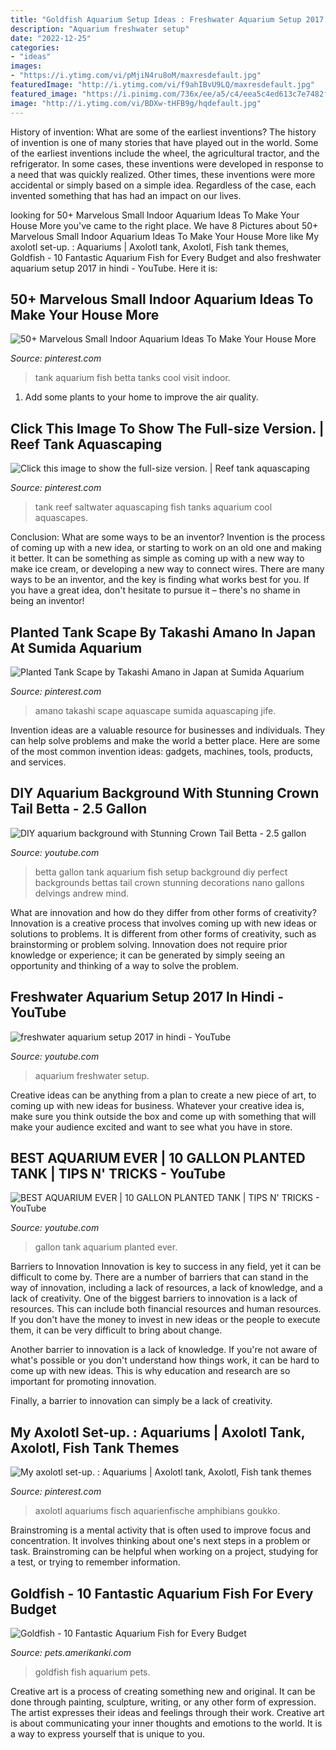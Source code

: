 ```yaml
---
title: "Goldfish Aquarium Setup Ideas : Freshwater Aquarium Setup 2017 In Hindi"
description: "Aquarium freshwater setup"
date: "2022-12-25"
categories:
- "ideas"
images:
- "https://i.ytimg.com/vi/pMjiN4ru8oM/maxresdefault.jpg"
featuredImage: "http://i.ytimg.com/vi/f9ahIBvU9LQ/maxresdefault.jpg"
featured_image: "https://i.pinimg.com/736x/ee/a5/c4/eea5c4ed613c7e7482f836511e1edf41.jpg"
image: "http://i.ytimg.com/vi/BDXw-tHFB9g/hqdefault.jpg"
---
```



History of invention: What are some of the earliest inventions?
The history of invention is one of many stories that have played out in the world. Some of the earliest inventions include the wheel, the agricultural tractor, and the refrigerator. In some cases, these inventions were developed in response to a need that was quickly realized. Other times, these inventions were more accidental or simply based on a simple idea. Regardless of the case, each invented something that has had an impact on our lives.

	

		
looking for 50+ Marvelous Small Indoor Aquarium Ideas To Make Your House More you've came to the right place. We have 8 Pictures about 50+ Marvelous Small Indoor Aquarium Ideas To Make Your House More like My axolotl set-up. : Aquariums | Axolotl tank, Axolotl, Fish tank themes, Goldfish - 10 Fantastic Aquarium Fish for Every Budget and also freshwater aquarium setup 2017 in hindi - YouTube. Here it is:
		
    
## 50+ Marvelous Small Indoor Aquarium Ideas To Make Your House More

<img loading=lazy src="https://i.pinimg.com/736x/ee/a5/c4/eea5c4ed613c7e7482f836511e1edf41.jpg" onerror="this.onerror=null;this.src='https://tse4.mm.bing.net/th?id=OIP.npn6_i8udH4hFHEbwNpDHQHaJ6&amp;pid=15.1';" alt="50+ Marvelous Small Indoor Aquarium Ideas To Make Your House More">

_Source: pinterest.com_

>tank aquarium fish betta tanks cool visit indoor. 

	

1. Add some plants to your home to improve the air quality.

    
## Click This Image To Show The Full-size Version. | Reef Tank Aquascaping

<img loading=lazy src="https://i.pinimg.com/736x/63/6f/24/636f24af973b6dfac4d4a9be57aa9748--tanks.jpg" onerror="this.onerror=null;this.src='https://tse3.mm.bing.net/th?id=OIP.Z3Y7icP9fwSc3baxd5LrhgHaEK&amp;pid=15.1';" alt="Click this image to show the full-size version. | Reef tank aquascaping">

_Source: pinterest.com_

>tank reef saltwater aquascaping fish tanks aquarium cool aquascapes. 

	

Conclusion: What are some ways to be an inventor?
Invention is the process of coming up with a new idea, or starting to work on an old one and making it better. It can be something as simple as coming up with a new way to make ice cream, or developing a new way to connect wires. There are many ways to be an inventor, and the key is finding what works best for you. If you have a great idea, don't hesitate to pursue it – there's no shame in being an inventor!

    
## Planted Tank Scape By Takashi Amano In Japan At Sumida Aquarium

<img loading=lazy src="https://i.pinimg.com/736x/6a/1e/fc/6a1efcca9250dfcfc971c1e3636bfb18.jpg" onerror="this.onerror=null;this.src='https://tse1.mm.bing.net/th?id=OIP.YrBW-XbECgsPKKdhC-1OFwHaFj&amp;pid=15.1';" alt="Planted Tank Scape by Takashi Amano in Japan at Sumida Aquarium">

_Source: pinterest.com_

>amano takashi scape aquascape sumida aquascaping jife. 

	

Invention ideas are a valuable resource for businesses and individuals. They can help solve problems and make the world a better place. Here are some of the most common invention ideas: gadgets, machines, tools, products, and services.

    
## DIY Aquarium Background With Stunning Crown Tail Betta - 2.5 Gallon

<img loading=lazy src="http://i.ytimg.com/vi/BDXw-tHFB9g/hqdefault.jpg" onerror="this.onerror=null;this.src='https://tse2.mm.bing.net/th?id=OIP.-TaO0swaD3_bpUS2iyyU0AHaFj&amp;pid=15.1';" alt="DIY aquarium background with Stunning Crown Tail Betta - 2.5 gallon">

_Source: youtube.com_

>betta gallon tank aquarium fish setup background diy perfect backgrounds bettas tail crown stunning decorations nano gallons delvings andrew mind. 

	

What are innovation and how do they differ from other forms of creativity?
Innovation is a creative process that involves coming up with new ideas or solutions to problems. It is different from other forms of creativity, such as brainstorming or problem solving. Innovation does not require prior knowledge or experience; it can be generated by simply seeing an opportunity and thinking of a way to solve the problem.

    
## Freshwater Aquarium Setup 2017 In Hindi - YouTube

<img loading=lazy src="https://i.ytimg.com/vi/pMjiN4ru8oM/maxresdefault.jpg" onerror="this.onerror=null;this.src='https://tse1.mm.bing.net/th?id=OIP.-I2TJ83JJxCjxQwHKLjf0AHaEK&amp;pid=15.1';" alt="freshwater aquarium setup 2017 in hindi - YouTube">

_Source: youtube.com_

>aquarium freshwater setup. 

	

Creative ideas can be anything from a plan to create a new piece of art, to coming up with new ideas for business. Whatever your creative idea is, make sure you think outside the box and come up with something that will make your audience excited and want to see what you have in store.

    
## BEST AQUARIUM EVER | 10 GALLON PLANTED TANK | TIPS N&#039; TRICKS - YouTube

<img loading=lazy src="http://i.ytimg.com/vi/f9ahIBvU9LQ/maxresdefault.jpg" onerror="this.onerror=null;this.src='https://tse2.mm.bing.net/th?id=OIP.pXn5CQoGwA7JK9UQ6dC5EAHaEK&amp;pid=15.1';" alt="BEST AQUARIUM EVER | 10 GALLON PLANTED TANK | TIPS N&#039; TRICKS - YouTube">

_Source: youtube.com_

>gallon tank aquarium planted ever. 

	

Barriers to Innovation
Innovation is key to success in any field, yet it can be difficult to come by. There are a number of barriers that can stand in the way of innovation, including a lack of resources, a lack of knowledge, and a lack of creativity.
One of the biggest barriers to innovation is a lack of resources. This can include both financial resources and human resources. If you don't have the money to invest in new ideas or the people to execute them, it can be very difficult to bring about change.

Another barrier to innovation is a lack of knowledge. If you're not aware of what's possible or you don't understand how things work, it can be hard to come up with new ideas. This is why education and research are so important for promoting innovation.

Finally, a barrier to innovation can simply be a lack of creativity.

    
## My Axolotl Set-up. : Aquariums | Axolotl Tank, Axolotl, Fish Tank Themes

<img loading=lazy src="https://i.pinimg.com/736x/f3/aa/57/f3aa573c8eb34de42ad834ec2567e27a.jpg" onerror="this.onerror=null;this.src='https://tse2.mm.bing.net/th?id=OIP.1jW6ii3PqPSCjq3JTndj5QHaFj&amp;pid=15.1';" alt="My axolotl set-up. : Aquariums | Axolotl tank, Axolotl, Fish tank themes">

_Source: pinterest.com_

>axolotl aquariums fisch aquarienfische amphibians goukko. 

	

Brainstroming is a mental activity that is often used to improve focus and concentration. It involves thinking about one's next steps in a problem or task. Brainstroming can be helpful when working on a project, studying for a test, or trying to remember information.

    
## Goldfish - 10 Fantastic Aquarium Fish For Every Budget

<img loading=lazy src="https://pets.amerikanki.com/wp-content/uploads/2013/12/Goldfish.jpg" onerror="this.onerror=null;this.src='https://tse4.mm.bing.net/th?id=OIP.VHs5cKsTV3nm8ZPzCA6jUwHaE8&amp;pid=15.1';" alt="Goldfish - 10 Fantastic Aquarium Fish for Every Budget">

_Source: pets.amerikanki.com_

>goldfish fish aquarium pets. 

	

Creative art is a process of creating something new and original. It can be done through painting, sculpture, writing, or any other form of expression. The artist expresses their ideas and feelings through their work. Creative art is about communicating your inner thoughts and emotions to the world. It is a way to express yourself that is unique to you.

